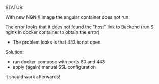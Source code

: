 STATUS:

With new NGNIX image the angular container does not run. 
  
The error looks that it does not found the "host" link to Backend 
(run $ nginx in docker container to obtain the error)

- The problem looks is that 443 is not open

Solution: 

- run docker-compose with ports 80 and 443
- apply (again) manual SSL configuration

it should work afterwards!


